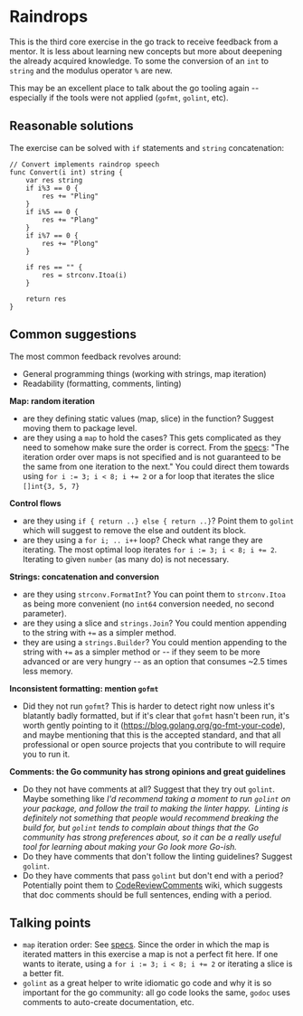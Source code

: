 # Raindrops

This is the third core exercise in the go track to receive feedback from a mentor. It is less about learning new concepts but more about deepening the already acquired knowledge. To some the conversion of an `int` to `string` and the modulus operator `%` are new.

This may be an excellent place to talk about the go tooling again -- especially if the tools were not applied (`gofmt`, `golint`, etc).

## Reasonable solutions

The exercise can be solved with `if` statements and `string` concatenation:


```
// Convert implements raindrop speech
func Convert(i int) string {
	var res string
	if i%3 == 0 {
		res += "Pling"
	}
	if i%5 == 0 {
		res += "Plang"
	}
	if i%7 == 0 {
		res += "Plong"
	}

	if res == "" {
		res = strconv.Itoa(i)
	}

	return res
}
```

## Common suggestions

The most common feedback revolves around:

* General programming things (working with strings, map iteration)
* Readability (formatting, comments, linting)

**Map: random iteration** 
* are they defining static values (map, slice) in the function? Suggest moving them to package level.
* are they using a `map` to hold the cases? This gets complicated as they need to somehow make sure the order is correct. From the [specs](https://golang.org/ref/spec#For_statements): "The iteration order over maps is not specified and is not guaranteed to be the same from one iteration to the next." You could direct them towards using `for i := 3; i < 8; i += 2` or a for loop that iterates the slice `[]int{3, 5, 7}`

**Control flows**
* are they using `if { return ..} else { return ..}`? Point them to `golint` which will suggest to remove the else and outdent its block.
* are they using a `for i; .. i++` loop? Check what range they are iterating. The most optimal loop iterates `for i := 3; i < 8; i += 2`. Iterating to given `number` (as many do) is not necessary.

**Strings: concatenation and conversion**
* are they using `strconv.FormatInt`? You can point them to `strconv.Itoa` as being more convenient (no `int64` conversion needed, no second parameter).
* are they using a slice and `strings.Join`? You could mention appending to the string with `+=` as a simpler method.
* they are using a `strings.Builder`? You could mention appending to the string with `+=` as a simpler method or -- if they seem to be more advanced or are very hungry -- as an option that consumes ~2.5 times less memory.

**Inconsistent formatting: mention `gofmt`**
* Did they not run `gofmt`? This is harder to detect right now unless it's blatantly badly formatted, but if it's clear that `gofmt` hasn't been run, it's worth gently pointing to it (https://blog.golang.org/go-fmt-your-code), and maybe mentioning that this is the accepted standard, and that all professional or open source projects that you contribute to will require you to run it.

**Comments: the Go community has strong opinions and great guidelines**
* Do they not have comments at all? Suggest that they try out `golint`. Maybe something like _I'd recommend taking a moment to run `golint` on your package, and follow the trail to making the linter happy.  Linting is definitely not something that people would recommend breaking the build for, but `golint` tends to complain about things that the Go community has strong preferences about, so it can be a really useful tool for learning about making your Go look more Go-ish._
* Do they have comments that don't follow the linting guidelines? Suggest `golint`.
* Do they have comments that pass `golint` but don't end with a period? Potentially point them to [CodeReviewComments](https://github.com/golang/go/wiki/CodeReviewComments#comment-sentences) wiki, which suggests that doc comments should be full sentences, ending with a period.

## Talking points

* `map` iteration order: See [specs](https://golang.org/ref/spec#For_statements). Since the order in which the map is iterated matters in this exercise a map is not a perfect fit here. If one wants to iterate, using a `for i := 3; i < 8; i += 2` or iterating a slice is a better fit.
* `golint` as a great helper to write idiomatic go code and why it is so important for the go community: all go code looks the same, `godoc` uses comments to auto-create documentation, etc.
